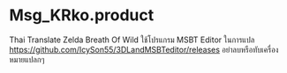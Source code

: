 # Msg_KRko.product
Thai Translate Zelda Breath Of Wild
ใช้โปรแกรม MSBT Editor ในการแปล https://github.com/IcySon55/3DLandMSBTeditor/releases
อย่าลบหรือทับเครื่องหมายแปลกๆ
